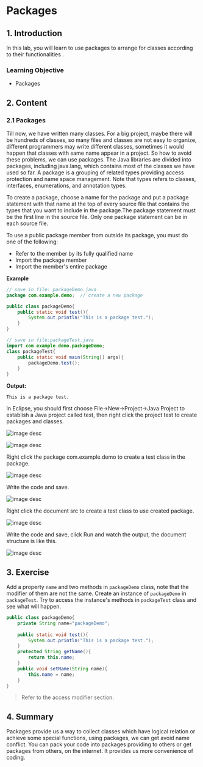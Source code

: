 # Packages

## 1. Introduction

In this lab, you will learn to use packages to arrange for classes according to their functionalities .

### Learning Objective

- Packages

## 2. Content

### 2.1 Packages

Till now, we have written many classes. For a big project, maybe there will be hundreds of classes, so many files and classes are not easy to organize, different programmers may write different classes, sometimes it would happen that classes with same name appear in a project. So how to avoid these problems, we can use packages. The Java libraries are divided into packages, including java.lang, which contains most of the classes we have used so far. A package is a grouping of related types providing access protection and name space management. Note that types refers to classes, interfaces, enumerations, and annotation types.

To create a package, choose a name for the package and put a package statement with that name at the top of every source file that contains the types that you want to include in the package.The package statement must be the first line in the source file. Only one package statement can be in each source file.

To use a public package member from outside its package, you must do one of the following:

- Refer to the member by its fully qualified name
- Import the package member
- Import the member's entire package

**Example**

```java
// save in file: packageDemo.java
package com.example.demo;  // create a new package

public class packageDemo{
	public static void test(){
		System.out.println("This is a package test.");
	}
}

// save in file:packageTest.java
import com.example.demo.packageDemo;
class packageTest{
	public static void main(String[] args){
		packageDemo.test();
	}
}
```

**Output:**

```
This is a package test.
```

In Eclipse, you should first choose File->New->Project->Java Project to establish a Java project called test, then right click the project test to create packages and classes.

![image desc](https://labex.io/upload/I/X/U/KpU6MejdRcs6.png)

![image desc](https://labex.io/upload/B/U/G/ex4u16fbL29Y.png)

Right click the package com.example.demo to create a test class in the package.

![image desc](https://labex.io/upload/D/G/D/YCBaKOgUpdwH.png)

Write the code and save.

![image desc](https://labex.io/upload/T/W/E/3kvgHd5LbXmj.png)

Right click the document src to create a test class to use created package.

![image desc](https://labex.io/upload/P/U/C/cNJTPGq0kG70.png)

Write the code and save, click Run and watch the output, the document structure is like this.

![image desc](https://labex.io/upload/V/J/T/wra5kYzUZHss.png)

## 3. Exercise

Add a property `name` and two methods in `packageDemo` class, note that the modifier of them are not the same. Create an instance of `packageDemo` in `packageTest`. Try to access the instance's methods in `packageTest` class and see what will happen.

```java
public class packageDemo{
	private String name="packageDemo";
	
	public static void test(){
		System.out.println("This is a package test.");
	}
	protected String getName(){
        return this.name;
	}
	public void setName(String name){
        this.name = name;
	}
}
```

> Refer to the access modifier section.

## 4. Summary

Packages provide us a way to collect classes which have logical relation or achieve some special functions, using packages, we can get avoid name conflict. You can pack your code into packages providing to others or get packages from others, on the internet. It provides us more convenience of coding.